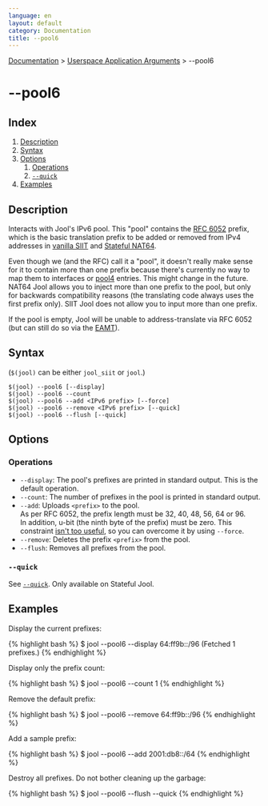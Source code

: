 ```yaml
---
language: en
layout: default
category: Documentation
title: --pool6
---
```


[Documentation](documentation.html) > [Userspace Application Arguments](documentation.html#userspace-application-arguments) > \--pool6

# \--pool6

## Index

1. [Description](#description)
2. [Syntax](#syntax)
3. [Options](#options)
   1. [Operations](#operations)
   2. [`--quick`](#quick)
4. [Examples](#examples)

## Description

Interacts with Jool's IPv6 pool. This "pool" contains the [RFC 6052](https://tools.ietf.org/html/rfc6052) prefix, which is the basic translation prefix to be added or removed from IPv4 addresses in [vanilla SIIT](intro-xlat.html#siit-traditional) and [Stateful NAT64](intro-xlat.html#stateful-nat64).

Even though we (and the RFC) call it a "pool", it doesn't really make sense for it to contain more than one prefix because there's currently no way to map them to interfaces or [pool4](pool4.html) entries. This might change in the future. NAT64 Jool allows you to inject more than one prefix to the pool, but only for backwards compatibility reasons (the translating code always uses the first prefix only). SIIT Jool does not allow you to input more than one prefix.

If the pool is empty, Jool will be unable to address-translate via RFC 6052 (but can still do so via the [EAMT](eamt.html)).

## Syntax

(`$(jool)` can be either `jool_siit` or `jool`.)

	$(jool) --pool6 [--display]
	$(jool) --pool6 --count
	$(jool) --pool6 --add <IPv6 prefix> [--force]
	$(jool) --pool6 --remove <IPv6 prefix> [--quick]
	$(jool) --pool6 --flush [--quick]

## Options

### Operations

* `--display`: The pool's prefixes are printed in standard output. This is the default operation.
* `--count`: The number of prefixes in the pool is printed in standard output.
* `--add`: Uploads `<prefix>` to the pool.  
  As per RFC 6052, the prefix length must be 32, 40, 48, 56, 64 or 96.  
  In addition, u-bit (the ninth byte of the prefix) must be zero. This constraint [isn't too useful](https://github.com/NICMx/NAT64/issues/174), so you can overcome it by using `--force`.
* `--remove`: Deletes the prefix `<prefix>` from the pool.
* `--flush`: Removes all prefixes from the pool.

### `--quick`

See [`--quick`](usr-flags-quick.html). Only available on Stateful Jool.

## Examples

Display the current prefixes:

{% highlight bash %}
$ jool --pool6 --display
64:ff9b::/96
  (Fetched 1 prefixes.)
{% endhighlight %}

Display only the prefix count:

{% highlight bash %}
$ jool --pool6 --count
1
{% endhighlight %}

Remove the default prefix:

{% highlight bash %}
$ jool --pool6 --remove 64:ff9b::/96
{% endhighlight %}

Add a sample prefix:

{% highlight bash %}
$ jool --pool6 --add 2001:db8::/64
{% endhighlight %}

Destroy all prefixes. Do not bother cleaning up the garbage:

{% highlight bash %}
$ jool --pool6 --flush --quick
{% endhighlight %}

